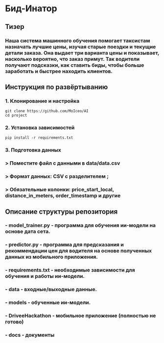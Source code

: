 # Бид-Инатор

## Тизер
### Наша система машинного обучения помогает таксистам назначать лучшие цены, изучая старые поездки и текущие детали заказа. Она выдает три варианта цены и показывает, насколько вероятно, что заказ примут. Так водители получают подсказки, как ставить биды, чтобы больше заработать и быстрее находить клиентов.

## **Инструкция по развёртыванию**
### **1. Клонирование и настройка**
```
git clone https://github.com/MoIceo/AI
cd project
```
### **2. Установка зависимостей**
```
pip install -r requirements.txt
```
### 3. **Подготовка данных**
### > Поместите файл с данными в data/data.csv
### > Формат данных: CSV с разделителем ;
### > Обязательные колонки: price_start_local, distance_in_meters, order_timestamp и другие

## Описание структуры репозитория
### - model_trainer.py - программа для обучения ии-модели на основе дата сета.
### - predictor.py - программа для предсказания и рекоммендации цен для водителя на основе полученных данных из мобильного приложения.
### - requirements.txt - необходимые зависимости для обучения и работы ии-модели.
### - data - входные/выходные данные.
### - models - обученные ии-модели.
### - DriveeHackathon - мобильное приложение (полностью не готово)

### - docs - документы
